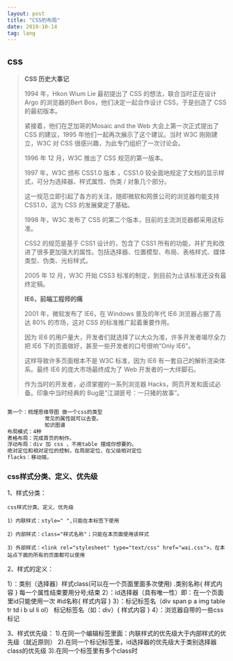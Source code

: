 ```yaml
---
layout: post
title: "CSS的布局"
date: 2019-10-14
tag: lang
---
```






## css

>
>
>**CSS 历史大事记**
>
>1994 年，Hkon Wium Lie 最初提出了 CSS 的想法，联合当时正在设计 Argo 的浏览器的Bert Bos，他们决定一起合作设计 CSS，于是创造了 CSS 的最初版本。
>
>紧接着，他们在芝加哥的Mosaic and the Web 大会上第一次正式提出了 CSS 的建议，1995 年他们一起再次展示了这个建议。当时 W3C 刚刚建立，W3C 对 CSS 很感兴趣，为此专门组织了一次讨论会。
>
>1996 年 12 月，W3C 推出了 CSS 规范的第一版本。
>
>1997 年，W3C 颁布 CSS1.0 版本 ，CSS1.0 较全面地规定了文档的显示样式，可分为选择器、样式属性、伪类 / 对象几个部分。
>
>这一规范立即引起了各方的关注，随即微软和网景公司的浏览器均能支持 CSS1.0，这为 CSS 的发展奠定了基础。
>
>1998 年，W3C 发布了 CSS 的第二个版本，目前的主流浏览器都采用这标准。
>
>CSS2 的规范是基于 CSS1 设计的，包含了 CSS1 所有的功能，并扩充和改进了很多更加强大的属性。包括选择器、位置模型、布局、表格样式、媒体类型、伪类、光标样式。
>
>2005 年 12 月，W3C 开始 CSS3 标准的制定，到目前为止该标准还没有最终定稿。
>
>**IE6，前端工程师的痛**
>
>2001 年，微软发布了 IE6，在 Windows 普及的年代 IE6 浏览器占据了高达 80% 的市场，这对 CSS 的标准推广起着重要作用。
>
>因为 IE6 的用户量大，开发者们就选择了以大众为准，许多开发者竭尽全力把 IE6 下的页面做好，甚至一些开发者的口号很响“Only IE6”。
>
>这样导致许多页面根本不是 W3C 标准，因为 IE6 有一套自己的解析渲染体系。最终 IE6 的庞大市场最终成为了 Web 开发者的一大绊脚石。
>
>作为当时的开发者，必须掌握的一系列浏览器 Hacks，网页开发和面试必备。印象中当时经典的 Bug是“江湖匪号：一只猪的故事”。

```bash

第一个：梳理思维导图 做一个css的类型
			常见的属性就可以去查。
			知识图谱
布局模式：4种
表格布局：完成首页的制作。
浮动布局：div 加 css ，不用table 摆成你想要的。
绝对定位和相对定位的控制，在局部定位，在父级相对定位
flacks：移动端，
```

### css样式分类、定义、优先级



1、样式分类：

    css样式分类、定义、优先级
    
    1）内联样式：style=" ",只能在本标签下使用
    
    2）内部样式：class="样式名称"；只能在本页面使用该样式
    
    3）外部样式：<link rel="stylesheet" type="text/css" href="wai.css">，在本站点下面的所有的页面都可以使用

2、样式的定义：

   1）：类别（选择器）样式class(可以在一个页面里面多次使用)
     .类别名称{
      样式内容
     }
      每一个属性结束要用分号;结束
    2）：id选择器（具有唯一性）即：在一个页面里id只能使用一次
     #id名称{
      样式内容
     }
    3）：标记标签名（div span p a img table  tr td i b ul li ol）
       标记标签名（如：div）{
      样式内容
       }
    4）：浏览器自带的一些css标记

3、样式优先级：
    1).在同一个编辑标签里面：内联样式的优先级大于内部样式的优先级（就近原则）
    2).在同一个标记标签里，id选择器的优先级大于类别选择器class的优先级
    3).在同一个标签里有多个class时<style>越往下面的样式的优先级越高（注：套用类别样式时：class="home work"）
    .class在同一个标记标签里面，class的优先级大于标记标签

4、css注释：/*  注释内容 */   

5、*{样式内容}：是给本页面下所有标记设置样式；body{样式内容}：给主体内设置样式；建议使用body{}

6、字体样式：
     颜色:color  16进制:#666666; rgb() rgba()(raba(颜色，颜色，颜色，透明度)) 
     大小:font-size  单位：px（像素）
     行高:line-height :2em; （如果只有一行可以用来做垂直/竖直方向居中对齐）
     对齐方式:text-align:left/center/right    vertical-algin  
     下划线:text-decoration （默认字体为蓝色，带下划线）:none无 underline下划线   overline上划线   linethrought删除线
     字体加粗:text-weight:bold;  
     首行缩进:text-ident 单位：em  1em代表一个汉字宽度（12-16px）





## 用JS元素CSS样式

> ​	CSS样式的引用有3种方式：style引用、class引用、id引用，所以[js](http://lib.csdn.net/base/javascript)改变元素的样式我们也分3种来说。

1.js改变由style方式引用的样式：
方法一：document.div.style.cssText="border:1px solid #000000;color:#FF0000";
方法二：document.div.setAttribute("style","border:1px solid #000000;color:#FF0000");

其中，divs是要改变样式元素的name。

2.js改变由class方式引用的样式：
方法一：document.div.className='div';
方法二：document.div.setAttribute("class","div");

其中，div是要改变样式元素的name。

3.js改变由id方式引用的样式：
方法二：document.div.setAttribute("id","div");

其中，div是要改变样式元素的name。









## 伪对象选择器

:nth-of-type() 选择的元素相对于父级元素第几个的 不是相对与该元素本身的

![img](https://timgsa.baidu.com/timg?image&quality=80&size=b9999_10000&sec=1565114577122&di=29569b4bc528fce07e516c0bb5227aef&imgtype=0&src=http%3A%2F%2Faliyunzixunbucket.oss-cn-beijing.aliyuncs.com%2Fjpg%2F0c0364a9555ffce73e720275a32770e2.jpg%3Fx-oss-process%3Dimage%2Fresize%2Cp_100%2Fauto-orient%2C1%2Fquality%2Cq_90%2Fformat%2Cjpg%2Fwatermark%2Cimage_eXVuY2VzaGk%3D%2Ct_100)

![img](https://ss1.bdstatic.com/70cFuXSh_Q1YnxGkpoWK1HF6hhy/it/u=4208792939,3065264734&fm=26&gp=0.jpg)





### 伪类选择器class:nth-of-type(num)

- 伪类选择器class:nth-of-type(num)

  - 先选择带class的标签
  - 再选择第num个元素
  - 再看是否带class 如果带就附上样式

- <code>包含代码

- <abbr>提示

- ```
  <iframe>每个iframe元素都有自己的会话历史记录(session history)和DOM树。包含嵌入内容的浏览上下文称为父级浏览上下文。顶级浏览上下文（没有父级）通常是由Window对象表示的浏览器窗口。
  页面上每个<iframe>都会需要包括内存占用在内的额外计算资源，这是因为每个<iframe>会都构建出一颗完整的DOM树。虽然理论上来说你能够在代码中写出来无限多的<iframe>，但是你最好还是先看看这么写会不会导致某些性能问题。
  ```

- 




### 什么是_CSS

正如我们之前提到的，CSS是一种用于向用户指定文档如何呈现的语言 — 它们如何被指定样式、布局等。

文档 通常是用标记语言结构化的文本文件 — HTML 是最常用的标记语言, 但你依然可以遇见一些其他的标记语言，比如 SVG 或者 XML。

呈现文档给用户意味着将其转换为用户可用的形式。浏览器，比如 Firefox, Chrome 或者 Internet Explorer，被设计用于可视化呈现文档，例如，在计算机屏幕，投影仪或打印机上。

- background-clip

  |值|描述|
  |-|-|
  |border-box	|背景被裁剪到边框盒。(默认)|
  |padding-box	|背景被裁剪到内边距框。|
	| content-box	|背景被裁剪到内容框。|
	|||







##  Sass

- Sass为css引入了变量

### 变量的声明

- 属性值可以用
  - 空格 `$basic-border: 1px solid black;`
  - `$plain-font: "Myriad Pro"、Myriad、"Helvetica Neue"、Helvetica、"Liberation Sans"、Arial和sans-serif; sans-serif;`

### 变量名用中划线还是下划线分隔;

```
$link-color: blue;
a {
  color: $link_color;
}

//编译后

a {
  color: blue;
}


```

在上例中，`$link-color`和`$link_color`其实指向的是同一个变量。实际上，在`sass`的大 多数地方，中划线命名的内容和下划线命名的内容是互通的，除了变量，也包括对混合器和Sass函数的命名。但是在`sass`中纯`css`部分不互通，比如类名、ID或属性名。



### div

```
<div> 标签定义 HTML 文档中的一个分隔区块或者一个区域部分。
<div>标签常用于组合块级元素，以便通过 CSS 来对这些元素进行格式化。

提示：<div> 元素经常与 CSS 一起使用，用来布局网页。
注释：默认情况下，浏览器通常会在 <div> 元素前后放置一个换行符。然而，您可以通过使用 CSS 改变这种情况。
```





## CSS笔记xue

1. 什么是 CSS

层叠样式表

2. HTML与CSS的关系

CSS给HTML设置样式

3. 如何引入CSS

| 后缀名 |   类型    |
| :----: | :-------: |
| .html  | text/html |
|  .css  | text/css  |

- 外部样式表

  ```
  Head
  <link href="xxx.css" rel="stylesheet" type="text/css">
  ```

- 内部样式表

  ```
  head
  <style type=”text/css”>
  /*css语法 设置样式*/
  ```

- 内嵌样式表(行内样式表)

  ```
  Style属性 全局属性
  <标签名 style=”background-color:yellow;”>
  ```

> 优先级(选中同一个标签，设置相同属性): 就近原则

**4. CSS 语法**

**语法：**

```
选择器{
属性名称:属性值;
......
}
```

**注释：**

```
/*.....*/
```

注释作用：解释说明、注释写在代码上方或右方 注意事项：不能嵌套使用(能注释多行的)



**5. 选择器**

- 1、HTML 标签选择器

  使用标签名称作为选择器

- 2、class 类 选择器

  ```
  class=”c”    ==>   .c{}
  Class=”a b”  ==>   .a{} .b{}
  p.a 选中p标签中class属性值为a的元素
  ```

  多个 class 属性值可以使用空格隔开

- 3、Id 选择器 (属性值唯一)

  ```
  #id 属性值
  ```

- 4、组合选择器

  选择器使用逗号分开

  多个选择器 设置同一个样式

- 5、关系选择器（包含选择器/后代选择器）

  选择器之间使用空格隔开

- 6、伪类选择器 a 标签 选中元素的状态

  ```
  a:link a:hover a:active a:visited
  :hover 鼠标移上去的状态 其它元素也可以使用0
  ```

- 7、通用选择器 

  ```
  选中页面所有元素
  ```

  

**6. 属性及属性值**

- 背景颜色：`Background-color:red;`

  ```
  属性值：
  	单词 red，blue...
  	十六进制 #ffffff
  	rgb (0,0,0)
  ```

- 字体颜色：`color:red;`

- 字体大小：`font-size:12px;`

- 边框颜色：`border:10px solid red;`

  四个边框，边框大小，边框样式，边框颜色





## 练习作业

> 	1. css实现鼠标悬停，光标出现小手
>
> 如何上选 用 control + shift  + 上

```
用css 添加手状样式,鼠标移上去变小手,变小手
cursor:pointer;

用JS使鼠标变小手onmouseover(鼠标越过的时候)
onmouseover="this.style.cursor='hand'"
```

cursor其他取值  

- auto                    ：标准光标  
- default                 ：标准箭头  （箭头）
- pointer, hand                   ：手形光标  （***）
- wait                     ：等待光标    （--转圈圈）
- text                      ：I形光标  
- vertical-text          ：水平I形光标  
- no-drop                ：不可拖动光标  
- not-allowed           ：无效光标  
- help                     ：帮助光标  
- all-scroll         ：三角方向标  
- move                     ：移动标  （好像可以拖拽）
- crosshair           ：十字标  
- e-resize  
- n-resize  
- nw-resize  
- w-resize  
- s-resize  
- se-resize  
- sw-resize





> 2题目

**上下左右的排列顺序**：顺时针。上右下左。



**margin或者padding值为4个、3个、2个、1个的时候分别是什么意思**

内边距 外边距

以margin为例，padding同理

margin为4个时，margin:上  右  下  左;（为顺时针方向）

margin为3个时，margin:上   左=右   下;

margin为2个时，margin:上=下   左=右;

margin为1个时，margin:上=右=下=左;





## 小米官网

> HTML+CSS实战布局指南
>
> 小米的官网 用的应该都是原生的html + css + 部分 js插件，为了照顾IE8及以下的用户，未使用如bootstrap等前端框架

**概述**

在开发⽹网站⻚页⾯面时，⽆无论是PC端还是⼿手机端，都需在项⽬目⽂文件组织架构以及样式的重置等做准备。



**项目结构**

在实际项⽬目开发中，采⽤用结构与⻚页⾯面分离的原则，CSS样式独⽴立于⽂文件之外

项⽬目录 jd

```
- index.html ⾸首⻚页
-- list.html 列列表⻚页
-- static 静态资源⽬目录
-- -- css CSS⽂文件⽬目录
-- -- images 图⽚片⽂文件⽬目录
-- -- js js⽂文件⽬目录
```



**Css 样式重制表**

为了了保证CSS样式在各个浏览器器中表现⼀一致，需要将浏览器器对HTML元素默认的样式进⾏行行重置

以下⽅方式可任选一种：

1. 引⼊入reset.css

2. 引⼊入normalize.css



**Iconfot 字体图标**

> ​	当使⽤用图⽚片作为图标时会涉及多个⼩小图标致使http请求数量量增多，⻚页⾯面加载较慢，同时图⽚片类型的图标.
>
> 后期不不易易维护，我们现在选择使⽤用字体图标，字体图标库有很多，⽐比如阿⾥里里巴巴的⽮矢量量图标库。



图标使⽤用⽅方式： 1. 引⼊入⽣生成的字体CSS⽂文件 2. 按照套路路出牌



**调试技巧**

1.  必须学会使⽤用控制台查看HTML元素，在线调试CSS样式

2. 必须习惯使⽤用注释来进⾏行行调试

3. 必须写明合理理的注释







## **reset.css**

> ​	CSS工具：重置CSS
>
> reset.css
>
> 重置样式表的目的是减少浏览器在默认行高，标题的边距和字体大小等方面的不一致。如果您有兴趣，可以在[2007年5月的帖子中讨论了其](http://meyerweb.com/eric/thoughts/2007/04/18/reset-reasoning/)背后的一般原因。重置样式经常出现在CSS框架中，并且最初的“ meyerweb重置”已进入[Blueprint](http://code.google.com/p/blueprintcss/)等。
>
> 此处给出的重置样式特意是非常通用的。`body`例如，没有为元素设置任何默认颜色或背景。我不特别建议您在自己的项目中以未更改的状态使用它。应该对其进行调整，编辑，扩展和其他调整，以匹配您的特定重置基准。填写页面，链接等的首选颜色。



> ​	normaloze.css

```css
/* http://meyerweb.com/eric/tools/css/reset/ 
   v2.0 | 20110126
   License: none (public domain)
*/

html, body, div, span, applet, object, iframe,
h1, h2, h3, h4, h5, h6, p, blockquote, pre,
a, abbr, acronym, address, big, cite, code,
del, dfn, em, img, ins, kbd, q, s, samp,
small, strike, strong, sub, sup, tt, var,
b, u, i, center,
dl, dt, dd, ol, ul, li,
fieldset, form, label, legend,
table, caption, tbody, tfoot, thead, tr, th, td,
article, aside, canvas, details, embed, 
figure, figcaption, footer, header, hgroup, 
menu, nav, output, ruby, section, summary,
time, mark, audio, video {
	margin: 0;
	padding: 0;
	border: 0;
	font-size: 100%;
	font: inherit;
	vertical-align: baseline;
}
/* HTML5 display-role reset for older browsers */
article, aside, details, figcaption, figure, 
footer, header, hgroup, menu, nav, section {
	display: block;
}
body {
	line-height: 1;
}
ol, ul {
	list-style: none;
}
blockquote, q {
	quotes: none;
}
blockquote:before, blockquote:after,
q:before, q:after {
	content: '';
	content: none;
}
table {
	border-collapse: collapse;
	border-spacing: 0;
}
```







```
/ *！normalize.css v8.0.1 | MIT许可证| github.com/necolas/normalize.css * /

/ *文件
   ================================================== ======================= * /

/ **
 * 1.在所有浏览器中更正行高。
 * 2.防止在iOS中更改方向后调整字体大小。
 * /

html {
  行高：1.15；/ * 1 * /
  -webkit-text-size-adjust：100％; / * 2 * /
}

/ *节
   ================================================== ======================= * /

/ **
 *在所有浏览器中删除边距。
 * /

身体 {
  边距：0;
}

/ **
 *在IE中一致地渲染`main`元素。
 * /

主要{
  显示：块；
}

/ **
 *更正`section`中`h1`元素的字体大小和边距，
 * Chrome，Firefox和Safari中的“文章”上下文。
 * /

h1 {
  字号：2em；
  保证金：0.67em 0;
}

/ *分组内容
   ================================================== ======================= * /

/ **
 * 1.在Firefox中添加正确的框大小。
 * 2.在Edge和IE中显示溢出。
 * /

hr {
  框大小：内容框；/ * 1 * /
  高度：0；/ * 1 * /
  溢出：可见；/ * 2 * /
}

/ **
 * 1.在所有浏览器中更正字体大小的继承和缩放。
 * 2.在所有浏览器中更正奇数的“ em”字体大小。
 * /

前{
  字体家族：等宽，等宽；/ * 1 * /
  字体大小：1em；/ * 2 * /
}

/ *文本级语义
   ================================================== ======================= * /

/ **
 *删除IE 10中活动链接上的灰色背景。
 * /

一种 {
  背景色：透明；
}

/ **
 * 1.移除Chrome 57-中的底部边框
 * 2.在Chrome，Edge，IE，Opera和Safari中添加正确的文字修饰。
 * /

abbr [title] {
  底部边框：无；/ * 1 * /
  文字装饰：下划线；/ * 2 * /
  文字装饰：点划线；/ * 2 * /
}

/ **
 *在Chrome，Edge和Safari中添加正确的字体粗细。
 * /

b，
强{
  font-weight：粗体；
}

/ **
 * 1.在所有浏览器中更正字体大小的继承和缩放。
 * 2.在所有浏览器中更正奇数的“ em”字体大小。
 * /

码，
kbd，
样本{
  字体家族：等宽，等宽；/ * 1 * /
  字体大小：1em；/ * 2 * /
}

/ **
 *在所有浏览器中添加正确的字体大小。
 * /

小{
  字体大小：80％；
}

/ **
 *防止`sub`和`sup`元素影响行的高度
 *所有浏览器。
 * /

子
sup {
  字体大小：75％；
  行高：0
  职位：相对
  垂直对齐：基线；
}

子{
  底部：-0.25em;
}

sup {
  最高：-0.5em;
}

/ *嵌入式内容
   ================================================== ======================= * /

/ **
 *删除IE 10中链接内部图像的边框。
 * /

img {
  边框样式：无；
}

/* 形式
   ================================================== ======================= * /

/ **
 * 1.在所有浏览器中更改字体样式。
 * 2.在Firefox和Safari中删除边距。
 * /

按钮，
输入，
optgroup，
选择，
textarea {
  字体家族：继承；/ * 1 * /
  字体大小：100％；/ * 1 * /
  行高：1.15；/ * 1 * /
  边距：0; / * 2 * /
}

/ **
 *显示IE中的溢出。
 * 1.在Edge中显示溢出。
 * /

按钮，
输入{/ * 1 * /
  溢出：可见；
}

/ **
 *删除Edge，Firefox和IE中文本转换的继承。
 * 1.删除Firefox中文本转换的继承。
 * /

按钮，
选择{/ * 1 * /
  文字转换：无；
}

/ **
 *纠正了无法在iOS和Safari中设置可点击类型的样式的问题。
 * /

按钮，
[type =“ button”]，
[type =“ reset”]，
[type =“ submit”] {
  -webkit-appearance：按钮；
}

/ **
 *在Firefox中删除内部边框和填充。
 * /

按钮：：-moz-focus-inner，
[type =“ button”] ::-moz-focus-inner，
[type =“ reset”] ::-moz-focus-inner，
[type =“ submit”] ::-moz-focus-inner {
  边框样式：无；
  填充：0;
}

/ **
 *恢复以前的规则未设置的焦点样式。
 * /

按钮：-moz-focusring，
[type =“ button”]：-moz-focusring，
[type =“ reset”]：-moz-focusring，
[type =“ submit”]：-moz-focusring {
  轮廓：1px点缀的ButtonText；
}

/ **
 *更正Firefox中的填充。
 * /

栏位{
  填充：0.35em 0.75em 0.625em;
}

/ **
 * 1.更正Edge和IE中的文字换行。
 * 2.纠正IE中来自“ fieldset”元素的颜色继承。
 * 3.删除填充，使开发人员在归零时不会被抓住
 *所有浏览器中的`fieldset`元素。
 * /

图例{
  框大小：border-box；/ * 1 * /
  颜色：继承；/ * 2 * /
  显示：表；/ * 1 * /
  最大宽度：100％；/ * 1 * /
  填充：0; / * 3 * /
  空格：正常；/ * 1 * /
}

/ **
 *在Chrome，Firefox和Opera中添加正确的垂直对齐方式。
 * /

进度{
  垂直对齐：基线；
}

/ **
 *删除IE 10+中的默认垂直滚动条。
 * /

textarea {
  溢出：自动；
}

/ **
 * 1.在IE 10中添加正确的框大小。
 * 2.删除IE 10中的填充。
 * /

[type =“ checkbox”]，
[type =“ radio”] {
  框大小：border-box；/ * 1 * /
  填充：0; / * 2 * /
}

/ **
 *更正Chrome中递增和递减按钮的光标样式。
 * /

[type =“ number”] ::-webkit-inner-spin-button，
[type =“ number”] ::-webkit-outer-spin-button {
  高度：自动；
}

/ **
 * 1.纠正Chrome和Safari中的奇怪外观。
 * 2.在Safari中更正轮廓样式。
 * /

[type =“ search”] {
  -webkit-appearance：文本字段；/ * 1 * /
  轮廓偏移：-2px; / * 2 * /
}

/ **
 *在macOS上的Chrome和Safari中删除内部填充。
 * /

[type =“ search”] ::-webkit-search-decoration {
  -webkit-appearance：无；
}

/ **
 * 1.纠正了无法在iOS和Safari中设置可点击类型的样式的问题。
 * 2.在Safari中将字体属性更改为`inherit`。
 * /

::-webkit-file-upload-button {
  -webkit-appearance：按钮；/ * 1 * /
  font：继承; / * 2 * /
}

/ *互动
   ================================================== ======================= * /

/ *
 *在Edge，IE 10+和Firefox中添加正确的显示。
 * /

细节 {
  显示：块；
}

/ *
 *在所有浏览器中添加正确的显示。
 * /

摘要{
  显示：list-item;
}

/ *其他
   ================================================== ======================= * /

/ **
 *在IE 10+中添加正确的显示。
 * /

模板{
  显示：无；
}

/ **
 *在IE 10中添加正确的显示。
 * /

[隐藏] {
  显示：无；
}
```







## Css运算calc()

calc()从字面我们可以把他理解为一个函数function。其实calc是英文单词calculate(计算)的缩写，是css3的一个新增的功能，用来指定元素的长度。比如说，你可以使用calc()给元素的border、margin、pading、font-size和width等属性设置动态值。为何说是动态值呢?因为我们使用的表达式来得到的值。不过calc()最大的好处就是用在流体布局上，可以通过calc()计算得到元素的宽度。
calc()有什么用？
calc()能让你给元素的做计算，你可以给一个div元素，使用百分比、em、px和rem单位值计算出其宽度或者高度，比如说“width:calc(50% + 2em)”，这样一来你就不用考虑元素DIV的宽度值到底是多少，而把这个烦人的任务交由浏览器去计算。
calc()的语法：

calc()语法非常简单，就像我们小时候学加 （+）、减（-）、乘（*）、除（/）一样，使用数学表达式来表示：

```
.elm {
   width: calc(expression);
}
```



其中"expression"是一个表达式，用来计算长度的表达式。

例如：

```
.box{
border:1px solid #ddd;
width:calc(100% - 100px);
background:#9AC8EB;
}
.box{
margin-left:20px;
width:calc(100%/3 - 20px);
}
.box:nth-child(3n){
margin-left:0;
}
```



calc()的运算规则


使用“+”、“-”、“*” 和 “/”四则运算；
可以使用百分比、px、em、rem等单位；
可以混合使用各种单位进行计算；
表达式中有“+”和“-”时，其前后必须要有空格，如"widht: calc(12%+5em)"这种没有空格的写法是错误的；
表达式中有“*”和“/”时，其前后可以没有空格，但建议留有空格。
注意：表达式中不能用"()"。如果有必须拆分。如（100% - 45px）/ 2必须写成 100% / 2 - 45px / 2。

浏览器的兼容性

浏览器对calc()的兼容性还算不错，在IE9+、FF4.0+、Chrome19+、Safari6+都得到较好支持，同样需要在其前面加上各浏览器厂商的识别符，不过可惜的是，移动端的浏览器还没仅有“firefox for android 14.0”支持，其他的全军覆没。

```
.elm {
	/*Firefox*/
	-moz-calc(expression);
	/*chrome safari*/
	-webkit-calc(expression);
	/*Standard */
	calc();

}
```







## 参考文献

```
CSS 二十年发展简史
https://baijiahao.baidu.com/s?id=1637397152152961209&wfr=spider&for=pc

css布局之圣杯布局和双飞翼布局
https://juejin.im/post/5a9813d6f265da237506506f
```





